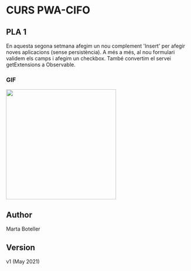 # CURS PWA-CIFO 

## PLA 1


En aquesta segona setmana afegim un nou complement 'Insert' per afegir noves aplicacions (sense persistència). A més a més, al nou formulari validem els camps i afegim un checkbox. També convertim el servei getExtensions a Observable.

### GIF

<img src="https://github.com/martaboteller/PLA1_LoginForm/blob/master/pla1_insert2.gif" width="300" height="300" />

## Author
Marta Boteller

## Version
v1 (May 2021)

